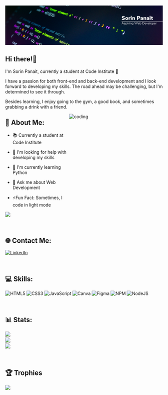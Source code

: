 ![Masterhead](https://github.com/SorinPan/SorinPan/blob/main/github-banner.png)

## Hi there!👋

I'm Sorin Panait, currently a student at Code Institute 👋

I have a passion for both front-end and back-end development and I look forward to developing my skills. The road ahead may be challenging, but I'm determined to see it through.

Besides learning, I enjoy going to the gym, a good book, and sometimes grabbing a drink with a friend.

<img align="right" alt="coding" width="300" height="300" src="https://media.giphy.com/media/v1.Y2lkPTc5MGI3NjExYjFhOTc5dmx0bGZtamQ3M2E2aTFiZ2F5YmxwcGF6a3htZ255dzhhcSZlcD12MV9pbnRlcm5hbF9naWZfYnlfaWQmY3Q9cw/LBFPLXkgoVm80dx6sP/giphy.gif">

## 💫 About Me:
* 📚 Currently a student at Code Institute

* 🤝 I'm looking for help with developing my skills

* 🌱 I'm currently learning Python

* 💬 Ask me about Web Development

* ⚡Fun Fact: Sometimes, I code in light mode

[![](https://visitcount.itsvg.in/api?id=SorinPan&icon=0&color=10)](https://visitcount.itsvg.in)

<br>

## 🌐 Contact Me:
[![LinkedIn](https://img.shields.io/badge/LinkedIn-%230077B5.svg?logo=linkedin&logoColor=white)](https://linkedin.com/in/sorin-panait)

<br>

## 💻 Skills:
![HTML5](https://img.shields.io/badge/html5-%23E34F26.svg?style=flat&logo=html5&logoColor=white) ![CSS3](https://img.shields.io/badge/css3-%231572B6.svg?style=flat&logo=css3&logoColor=white) ![JavaScript](https://img.shields.io/badge/javascript-%23323330.svg?style=flat&logo=javascript&logoColor=%23F7DF1E) ![Canva](https://img.shields.io/badge/Canva-%2300C4CC.svg?style=flat&logo=Canva&logoColor=white) 	![Figma](https://img.shields.io/badge/figma-%23F24E1E.svg?style=flat&logo=figma&logoColor=white) ![NPM](https://img.shields.io/badge/NPM-%23000000.svg?style=flat&logo=npm&logoColor=white) ![NodeJS](https://img.shields.io/badge/node.js-6DA55F?style=flat&logo=node.js&logoColor=white)

<br>

## 📊 Stats:
![](https://github-readme-stats.vercel.app/api?username=SorinPan&theme=dracula&hide_border=true&include_all_commits=false&count_private=false)<br/>
![](https://github-readme-streak-stats.herokuapp.com/?user=SorinPan&theme=dracula&hide_border=true)<br/>
![](https://github-readme-stats.vercel.app/api/top-langs/?username=SorinPan&theme=dracula&hide_border=true&include_all_commits=false&count_private=false&layout=compact)

<br>

## 🏆 Trophies
![](https://github-profile-trophy.vercel.app/?username=SorinPan&theme=dracula&no-frame=true&no-bg=false&margin-w=4)


<!-- Proudly created with GPRM ( https://gprm.itsvg.in ) -->
